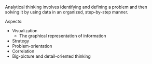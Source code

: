 Analytical thinking involves identifying and defining a problem and then solving it by using data in an organized, step-by-step manner.

Aspects:
- Visualization
	- The graphical representation of information
- Strategy
- Problem-orientation
- Correlation
- Big-picture and detail-oriented thinking